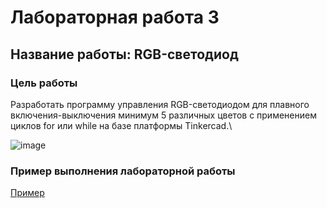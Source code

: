 # Лабораторная работа 3
## Название работы: RGB-светодиод

### Цель работы
Разработать программу управления RGB-светодиодом для плавного включения-выключения минимум 5 различных цветов с применением циклов for или while на базе платформы Tinkercad.\

![image](https://github.com/belvasevg/Programming-of-microcontrollers-SUAI-/assets/62217397/b4881103-7df1-45e7-b04d-dfd457e24633)

### Пример выполнения лабораторной работы
[Пример](https://www.tinkercad.com/things/lEeIznQHty7-laboratornaya-3-rgb-svetodiod/editel?sharecode=H_uS2JQ_oGZ_P8LoNOPl7_K0LqNJJYSsbZi908dqIPE/ "ссылка на платформу Tinkercad")
